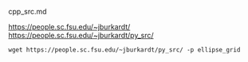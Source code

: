cpp_src.md

<https://people.sc.fsu.edu/~jburkardt/>
<https://people.sc.fsu.edu/~jburkardt/py_src/>

```wget
wget https://people.sc.fsu.edu/~jburkardt/py_src/ -p ellipse_grid
```

